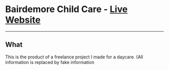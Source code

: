 # Bairdemore Child Care - [Live Website](https://bairdemore.netlify.app/)

---

## What 

This is the product of a freelance project I made for a daycare. (All information is replaced by fake information

